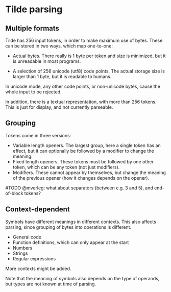 
# Tilde parsing

## Multiple formats

Tilde has 256 input tokens, in order to make maximum use of bytes. These can be stored in two ways, which map one-to-one:

* Actual bytes. There really is 1 byte per token and size is minimized, but it is unreadable in most programs.

* A selection of 256 unicode (utf8) code points. The actual storage size is larger than 1 byte, but it is readable to humans.

In unicode mode, any other code points, or non-unicode bytes, cause the whole input to be rejected.

In addition, there is a textual representation, with more than 256 tokens. This is just for display, and not currently parseable.

## Grouping

Tokens come in three versions:

* Variable length openers. The largest group, here a single token has an effect, but it can optionally be followed by a modifier to change the meaning.
* Fixed length openers. These tokens must be followed by one other token, which can be any token (not just modifiers).
* Modifiers. These cannot appear by themselves, but change the meaning of the previous opener (how it changes depends on the opener).

#TODO @mverleg: what about separators (between e.g. 3 and 5), and end-of-block tokens?

## Context-dependent

Symbols have different meanings in different contexts. This also affects parsing, since grouping of bytes into operations is different.

* General code
* Function definitions, which can only appear at the start
* Numbers
* Strings
* Regular expressions

More contexts might be added.

Note that the meaning of symbols also depends on the type of operands, but types are not known at time of parsing.

